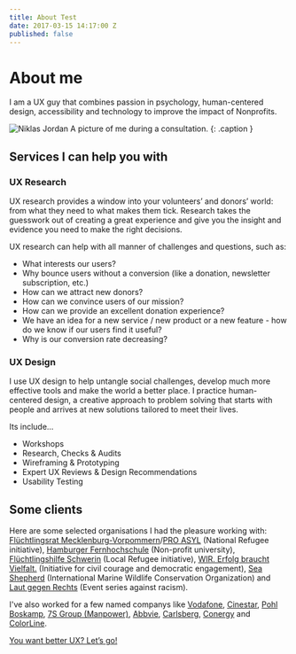 ```yaml
---
title: About Test
date: 2017-03-15 14:17:00 Z
published: false
---
```


# About me

<p class="lead">I am a UX guy that combines passion in psychology, human-centered design, accessibility and technology to improve the impact of Nonprofits.</p>

![Niklas Jordan](uploads/niklas-jordan.jpg)
A picture of me during a consultation.
{: .caption }

## Services I can help you with

### UX Research
UX research provides a window into your volunteers’ and donors’ world: from what they need to what makes them tick. Research takes the guesswork out of creating a great experience and give you the insight and evidence you need to make the right decisions.

UX research can help with all manner of  challenges and questions, such as:
- What interests our users?
- Why bounce users without a conversion (like a donation, newsletter subscription, etc.)
- How can we attract new donors?
- How can we convince users of our mission?
- How can we provide an excellent donation experience?
- We have an idea for a new service / new product or a new feature - how do we know if our users find it useful?
- Why is our conversion rate decreasing?

### UX Design
I use UX design to help untangle social challenges, develop much more effective tools and make the world a better place.
I practice human-centered design, a creative approach to problem solving that starts with people and arrives at new solutions tailored to meet their lives.

Its include...

- Workshops
- Research, Checks & Audits
- Wireframing & Prototyping
- Expert UX Reviews & Design Recommendations
- Usability Testing

## Some clients
Here are some selected organisations I had the pleasure working with: <a href="#">Flüchtlingsrat Mecklenburg-Vorpommern</a>/<a href="#">PRO ASYL</a> (National Refugee initiative), <a href="#">Hamburger Fernhochschule</a> (Non-profit university), <a href="#">Flüchtlingshilfe Schwerin</a> (Local Refugee initiative), <a href="#">WIR. Erfolg braucht Vielfalt.</a> (Initiative for civil courage and democratic engagement), <a href="#">Sea Shepherd</a> (International Marine Wildlife Conservation Organization) and <a href="#">Laut gegen Rechts</a> (Event series against racism).

I've also worked for a few named companys like [Vodafone](https://www.vodafone.de/), [Cinestar](http://www.cinestar.de/), [Pohl Boskamp](http://www.pohl-boskamp.de/), [7S Group (Manpower)](http://www.7s.com/de), [Abbvie](http://www.abbvie.de/), [Carlsberg](http://www.carlsberg.de/), [Conergy](http://www.conergy.de/) and [ColorLine](http://www.colorline.de/).

<a href="#" target="_blank" class="prime-actn">You want better UX? Let’s go!</a>
